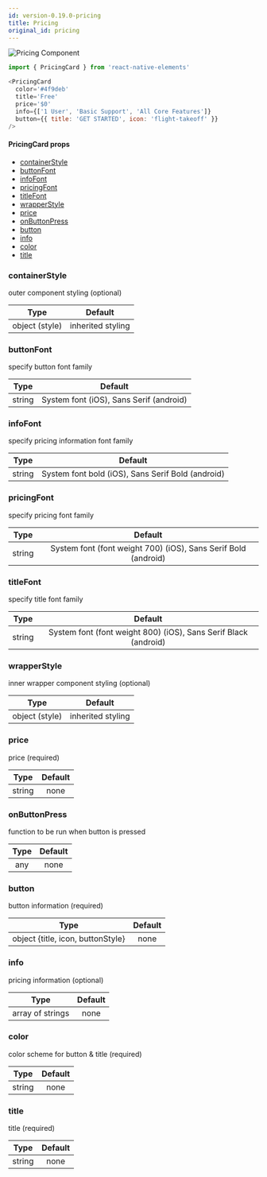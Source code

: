 ```yaml
---
id: version-0.19.0-pricing
title: Pricing
original_id: pricing
---
```


![Pricing Component](/react-native-elements/img/pricing.png)

  ```js
  import { PricingCard } from 'react-native-elements'
  
  <PricingCard
    color='#4f9deb'
    title='Free'
    price='$0'
    info={['1 User', 'Basic Support', 'All Core Features']}
    button={{ title: 'GET STARTED', icon: 'flight-takeoff' }}
  />
  
  ```
  
#### PricingCard props
  
  * [containerStyle](#containerstyle)
  * [buttonFont](#buttonfont)
  * [infoFont](#infofont)
  * [pricingFont](#pricingfont)
  * [titleFont](#titlefont)
  * [wrapperStyle](#wrapperstyle)
  * [price](#price)
  * [onButtonPress](#onbuttonpress)
  * [button](#button)
  * [info](#info)
  * [color](#color)
  * [title](#title)

### containerStyle
  outer component styling (optional) 

 | Type    | Default |
 |:-------:|:-------:|
 |  object (style)   |  inherited styling |


### buttonFont
  specify button font family 

 | Type    | Default |
 |:-------:|:-------:|
 |  string   |  System font (iOS), Sans Serif (android) |


### infoFont
  specify pricing information font family 

 | Type    | Default |
 |:-------:|:-------:|
 |  string   |  System font bold (iOS), Sans Serif Bold (android) |


### pricingFont
  specify pricing font family 

 | Type    | Default |
 |:-------:|:-------:|
 |  string   |  System font (font weight 700) (iOS), Sans Serif Bold (android) |


### titleFont
  specify title font family 

 | Type    | Default |
 |:-------:|:-------:|
 |  string   |  System font (font weight 800) (iOS), Sans Serif Black (android) |


### wrapperStyle
  inner wrapper component styling (optional) 

 | Type    | Default |
 |:-------:|:-------:|
 |  object (style)   |  inherited styling |


### price
  price (required) 

 | Type    | Default |
 |:-------:|:-------:|
 |  string   |  none |


### onButtonPress
  function to be run when button is pressed 

 | Type    | Default |
 |:-------:|:-------:|
 |  any   |  none |


### button
  button information (required) 

 | Type    | Default |
 |:-------:|:-------:|
 |  object {title, icon, buttonStyle}   |  none |


### info
  pricing information (optional) 

 | Type    | Default |
 |:-------:|:-------:|
 |  array of strings   |  none |


### color
  color scheme for button & title (required) 

 | Type    | Default |
 |:-------:|:-------:|
 |  string   |  none |


### title
  title (required) 

 | Type    | Default |
 |:-------:|:-------:|
 |  string   |  none |

